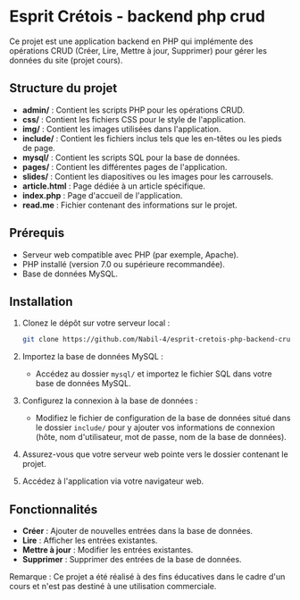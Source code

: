 # Esprit Crétois - backend php crud

Ce projet est une application backend en PHP qui implémente des opérations CRUD (Créer, Lire, Mettre à jour, Supprimer) pour gérer les données du site (projet cours).

## Structure du projet

- **admin/** : Contient les scripts PHP pour les opérations CRUD.
- **css/** : Contient les fichiers CSS pour le style de l'application.
- **img/** : Contient les images utilisées dans l'application.
- **include/** : Contient les fichiers inclus tels que les en-têtes ou les pieds de page.
- **mysql/** : Contient les scripts SQL pour la base de données.
- **pages/** : Contient les différentes pages de l'application.
- **slides/** : Contient les diapositives ou les images pour les carrousels.
- **article.html** : Page dédiée à un article spécifique.
- **index.php** : Page d'accueil de l'application.
- **read.me** : Fichier contenant des informations sur le projet.

## Prérequis

- Serveur web compatible avec PHP (par exemple, Apache).
- PHP installé (version 7.0 ou supérieure recommandée).
- Base de données MySQL.

## Installation

1. Clonez le dépôt sur votre serveur local :

   ```bash
   git clone https://github.com/Nabil-4/esprit-cretois-php-backend-crud.git
   ```

2. Importez la base de données MySQL :

   - Accédez au dossier `mysql/` et importez le fichier SQL dans votre base de données MySQL.

3. Configurez la connexion à la base de données :

   - Modifiez le fichier de configuration de la base de données situé dans le dossier `include/` pour y ajouter vos informations de connexion (hôte, nom d'utilisateur, mot de passe, nom de la base de données).

4. Assurez-vous que votre serveur web pointe vers le dossier contenant le projet.

5. Accédez à l'application via votre navigateur web.

## Fonctionnalités

- **Créer** : Ajouter de nouvelles entrées dans la base de données.
- **Lire** : Afficher les entrées existantes.
- **Mettre à jour** : Modifier les entrées existantes.
- **Supprimer** : Supprimer des entrées de la base de données.


Remarque : Ce projet a été réalisé à des fins éducatives dans le cadre d'un cours et n'est pas destiné à une utilisation commerciale.

